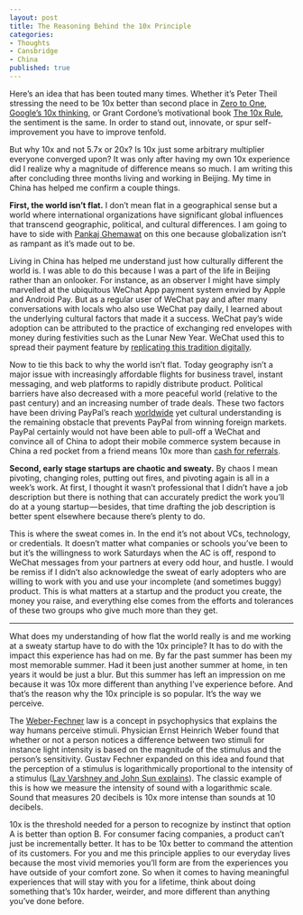 ```yaml
---
layout: post
title: The Reasoning Behind the 10x Principle
categories:
- Thoughts
- Cansbridge
- China
published: true
---
```


Here’s an idea that has been touted many times. Whether it’s Peter Theil stressing the need to be 10x better than second place in [Zero to One](http://zerotoonebook.com/), [Google’s 10x thinking](https://apps.google.com/learn-more/creating_a_culture_of_innovation.html), or Grant Cordone’s motivational book [The 10x Rule](https://www.amazon.com/10X-Rule-Difference-Between-Success/dp/0470627603), the sentiment is the same. In order to stand out, innovate, or spur self-improvement you have to improve tenfold.

But why 10x and not 5.7x or 20x? Is 10x just some arbitrary multiplier everyone converged upon? It was only after having my own 10x experience did I realize why a magnitude of difference means so much. I am writing this after concluding three months living and working in Beijing. My time in China has helped me confirm a couple things.

**First, the world isn’t flat.** I don’t mean flat in a geographical sense but a world where international organizations have significant global influences that transcend geographic, political, and cultural differences. I am going to have to side with [Pankaj Ghemawat](https://www.ted.com/talks/pankaj_ghemawat_actually_the_world_isn_t_flat?language=en) on this one because globalization isn’t as rampant as it’s made out to be.

Living in China has helped me understand just how culturally different the world is. I was able to do this because I was a part of the life in Beijing rather than an onlooker. For instance, as an observer I might have simply marvelled at the ubiquitous WeChat App payment system envied by Apple and Android Pay. But as a regular user of WeChat pay and after many conversations with locals who also use WeChat pay daily, I learned about the underlying cultural factors that made it a success. WeChat pay’s wide adoption can be attributed to the practice of exchanging red envelopes with money during festivities such as the Lunar New Year. WeChat used this to spread their payment feature by [replicating this tradition digitally](http://qz.com/613384/over-8-billion-red-envelopes-were-sent-over-wechat-during-chinese-new-year/).

Now to tie this back to why the world isn’t flat. Today geography isn’t a major issue with increasingly affordable flights for business travel, instant messaging, and web platforms to rapidly distribute product. Political barriers have also decreased with a more peaceful world (relative to the past century) and an increasing number of trade deals. These two factors have been driving PayPal’s reach [worldwide](https://www.paypal.com/webapps/mpp/country-worldwide) yet cultural understanding is the remaining obstacle that prevents PayPal from winning foreign markets. PayPal certainly would not have been able to pull-off a WeChat and convince all of China to adopt their mobile commerce system because in China a red pocket from a friend means 10x more than [cash for referrals](https://www.quora.com/How-did-PayPals-early-viral-growth-work).

**Second, early stage startups are chaotic and sweaty.** By chaos I mean pivoting, changing roles, putting out fires, and pivoting again is all in a week’s work. At first, I thought it wasn’t professional that I didn’t have a job description but there is nothing that can accurately predict the work you’ll do at a young startup — besides, that time drafting the job description is better spent elsewhere because there’s plenty to do.

This is where the sweat comes in. In the end it’s not about VCs, technology, or credentials. It doesn’t matter what companies or schools you’ve been to but it’s the willingness to work Saturdays when the AC is off, respond to WeChat messages from your partners at every odd hour, and hustle. I would be remiss if I didn’t also acknowledge the sweat of early adopters who are willing to work with you and use your incomplete (and sometimes buggy) product. This is what matters at a startup and the product you create, the money you raise, and everything else comes from the efforts and tolerances of these two groups who give much more than they get.

<hr>

What does my understanding of how flat the world really is and me working at a sweaty startup have to do with the 10x principle? It has to do with the impact this experience has had on me. By far the past summer has been my most memorable summer. Had it been just another summer at home, in ten years it would be just a blur. But this summer has left an impression on me because it was 10x more different than anything I’ve experience before. And that’s the reason why the 10x principle is so popular. It’s the way we perceive.

The [Weber-Fechner](https://en.wikipedia.org/wiki/Weber%E2%80%93Fechner_law) law is a concept in psychophysics that explains the way humans perceive stimuli. Physician Ernst Heinrich Weber found that whether or not a person notices a difference between two stimuli for instance light intensity is based on the magnitude of the stimulus and the person’s sensitivity. Gustav Fechner expanded on this idea and found that the perception of a stimulus is logarithmically proportional to the intensity of a stimulus ([Lav Varshney and John Sun explains](http://www.rle.mit.edu/stir/documents/VarshneyS_Significance2013.pdf)). The classic example of this is how we measure the intensity of sound with a logarithmic scale. Sound that measures 20 decibels is 10x more intense than sounds at 10 decibels.

10x is the threshold needed for a person to recognize by instinct that option A is better than option B. For consumer facing companies, a product can’t just be incrementally better. It has to be 10x better to command the attention of its customers. For you and me this principle applies to our everyday lives because the most vivid memories you’ll form are from the experiences you have outside of your comfort zone. So when it comes to having meaningful experiences that will stay with you for a lifetime, think about doing something that’s 10x harder, weirder, and more different than anything you’ve done before.
